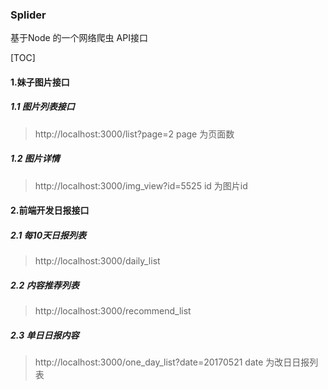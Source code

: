 ### Splider
基于Node 的一个网络爬虫 API接口

[TOC]


#### 1.妹子图片接口

#####  1.1 图片列表接口
>http://localhost:3000/list?page=2
page 为页面数 

##### 1.2 图片详情
>http://localhost:3000/img_view?id=5525
id 为图片id


#### 2.前端开发日报接口

##### 2.1 每10天日报列表
>http://localhost:3000/daily_list

##### 2.2 内容推荐列表
>http://localhost:3000/recommend_list

#####  2.3 单日日报内容
>http://localhost:3000/one_day_list?date=20170521
date 为改日日报列表